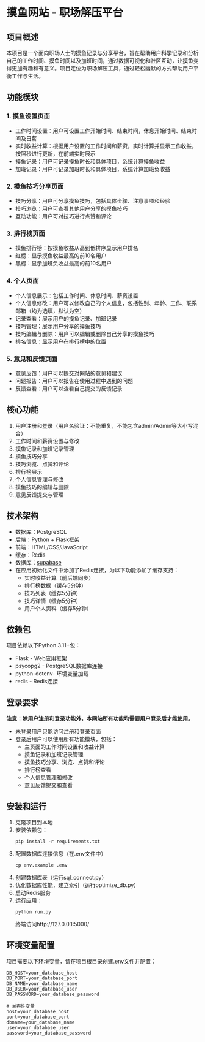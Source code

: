 # 摸鱼网站 - 职场解压平台

## 项目概述

本项目是一个面向职场人士的摸鱼记录与分享平台，旨在帮助用户科学记录和分析自己的工作时间、摸鱼时间以及加班时间，通过数据可视化和社区互动，让摸鱼变得更加有趣和有意义。项目定位为职场解压工具，通过轻松幽默的方式帮助用户平衡工作与生活。

## 功能模块

### 1. 摸鱼设置页面
- 工作时间设置：用户可设置工作开始时间、结束时间，休息开始时间、结束时间及日薪
- 实时收益计算：根据用户设置的工作时间和薪资，实时计算并显示工作收益，按照秒进行更新，在前端实时展示
- 摸鱼记录：用户可记录摸鱼时长和具体项目，系统计算摸鱼收益  
- 加班记录：用户可记录加班时长和具体项目，系统计算加班负收益

### 2. 摸鱼技巧分享页面
- 技巧分享：用户可分享摸鱼技巧，包括具体步骤、注意事项和经验
- 技巧浏览：用户可查看其他用户分享的摸鱼技巧
- 互动功能：用户可对技巧进行点赞和评论

### 3. 排行榜页面
- 摸鱼排行榜：按摸鱼收益从高到低排序显示用户排名
- 红榜：显示摸鱼收益最高的前10名用户
- 黑榜：显示加班负收益最高的前10名用户

### 4. 个人页面
- 个人信息展示：包括工作时间、休息时间、薪资设置
- 个人信息修改：用户可以修改自己的个人信息，包括性别、年龄、工作、联系邮箱（均为选填，默认为空）
- 记录查看：展示用户的摸鱼记录、加班记录
- 技巧管理：展示用户分享的摸鱼技巧
- 技巧编辑与删除：用户可以编辑或删除自己分享的摸鱼技巧
- 排名信息：显示用户在排行榜中的位置

### 5. 意见和反馈页面
- 意见反馈：用户可以提交对网站的意见和建议
- 问题报告：用户可以报告在使用过程中遇到的问题
- 反馈查看：用户可以查看自己提交的反馈记录

## 核心功能

1. 用户注册和登录（用户名验证：不能重复，不能包含admin/Admin等大小写混合）
2. 工作时间和薪资设置与修改
3. 摸鱼记录和加班记录管理
4. 摸鱼技巧分享
5. 技巧浏览、点赞和评论
6. 排行榜展示
7. 个人信息管理与修改
8. 摸鱼技巧的编辑与删除
9. 意见反馈提交与管理

## 技术架构

- 数据库：PostgreSQL
- 后端：Python + Flask框架
- 前端：HTML/CSS/JavaScript
- 缓存：Redis
- 数据库：[supabase](https://supabase.com/)
- 在应用初始化文件中添加了Redis连接，为以下功能添加了缓存支持：
  - 实时收益计算（前后端同步）
  - 排行榜数据（缓存5分钟）
  - 技巧列表（缓存5分钟）
  - 技巧详情（缓存5分钟）
  - 用户个人资料（缓存5分钟）

## 依赖包

项目依赖以下Python 3.11+包：

- Flask - Web应用框架
- psycopg2 - PostgreSQL数据库连接
- python-dotenv- 环境变量加载
- redis - Redis连接

## 登录要求

**注意：除用户注册和登录功能外，本网站所有功能均需要用户登录后才能使用。**

- 未登录用户只能访问注册和登录页面
- 登录后用户可以使用所有功能模块，包括：
  - 主页面的工作时间设置和收益计算
  - 摸鱼记录和加班记录管理
  - 摸鱼技巧分享、浏览、点赞和评论
  - 排行榜查看
  - 个人信息管理和修改
  - 意见反馈提交和查看

## 安装和运行

1. 克隆项目到本地
2. 安装依赖包：
   ```
   pip install -r requirements.txt
   ```
3. 配置数据库连接信息（在.env文件中）
   ```
   cp env.example .env
   ```
4. 创建数据库表（运行sql_connect.py）
5. 优化数据库性能，建立索引（运行optimize_db.py）
6. 启动Redis服务
7. 运行应用：
   ```
   python run.py
   ```
   终端访问http://127.0.0.1:5000/

## 环境变量配置

项目需要以下环境变量，请在项目根目录创建.env文件并配置：

```
DB_HOST=your_database_host
DB_PORT=your_database_port
DB_NAME=your_database_name
DB_USER=your_database_user
DB_PASSWORD=your_database_password

# 兼容性变量
host=your_database_host
port=your_database_port
dbname=your_database_name
user=your_database_user
password=your_database_password
```